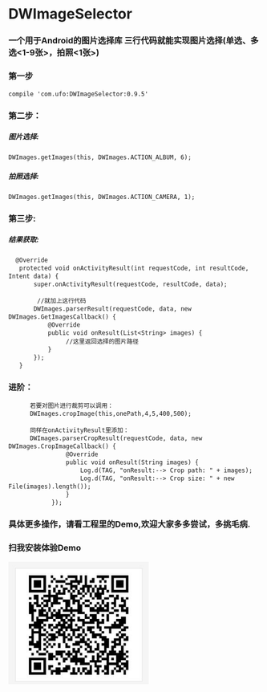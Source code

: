 # DWImageSelector
### 一个用于Android的图片选择库 三行代码就能实现图片选择(单选、多选<1-9张>，拍照<1张>)

### 第一步

    compile 'com.ufo:DWImageSelector:0.9.5'

### 第二步：
##### 图片选择:

    DWImages.getImages(this, DWImages.ACTION_ALBUM, 6);


##### 拍照选择:

    DWImages.getImages(this, DWImages.ACTION_CAMERA, 1);

### 第三步:
##### 结果获取:

      @Override
       protected void onActivityResult(int requestCode, int resultCode, Intent data) {
           super.onActivityResult(requestCode, resultCode, data);

            //就加上这行代码
           DWImages.parserResult(requestCode, data, new DWImages.GetImagesCallback() {
               @Override
               public void onResult(List<String> images) {
                    //这里返回选择的图片路径
               }
           });
       }

### 进阶：

          若要对图片进行裁剪可以调用：
          DWImages.cropImage(this,onePath,4,5,400,500);

          同样在onActivityResult里添加：
          DWImages.parserCropResult(requestCode, data, new DWImages.CropImageCallback() {
                    @Override
                    public void onResult(String images) {
                        Log.d(TAG, "onResult:--> Crop path: " + images);
                        Log.d(TAG, "onResult:--> Crop size: " + new File(images).length());
                    }
                });


 ### 具体更多操作，请看工程里的Demo,欢迎大家多多尝试，多挑毛病.

 ### 扫我安装体验Demo

<img src="https://github.com/123ufo/DWImageSelector/blob/master/imgs/ic_qrcode.jpg?raw=true" width="280"/>